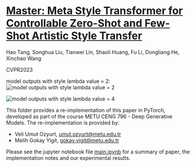 # [Master: Meta Style Transformer for Controllable Zero-Shot and Few-Shot Artistic Style Transfer](https://openaccess.thecvf.com/content/CVPR2023/papers/Tang_Master_Meta_Style_Transformer_for_Controllable_Zero-Shot_and_Few-Shot_Artistic_CVPR_2023_paper.pdf)

Hao Tang, Songhua Liu, Tianwei Lin, Shaoli Huang, Fu Li, Dongliang He, Xinchao Wang

CVPR2023

model outputs with style lambda value = 2:
![model outputs with style lambda value = 2](src/random_style_effect_lambda_2.png)

![model outputs with style lambda value = 4](src/random_style_effect_lambda_4.png)

This folder provides a re-implementation of this paper in PyTorch, developed as part of the course METU CENG 796 - Deep Generative Models. The re-implementation is provided by:
* Veli Umut Ozyurt, umut.ozyurt@metu.edu.tr
* Melih Gokay Yigit, gokay.yigit@metu.edu.tr

Please see the jupyter notebook file [main.ipynb](main.ipynb) for a summary of paper, the implementation notes and our experimental results.

